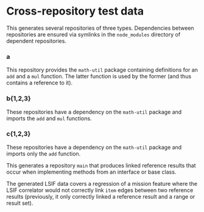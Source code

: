 # Cross-repository test data

This generates several repositories of three types. Dependencies between repositories are ensured via symlinks in the `node_modules` directory of dependent repositories.

### a

This repository provides the `math-util` package containing definitions for an `add` and a `mul` function. The latter function is used by the former (and thus contains a reference to it).

### b{1,2,3}

These repositories have a dependency on the `math-util` package and imports the `add` and `mul` functions.

### c{1,2,3}

These repositories have a dependency on the `math-util` package and imports only the `add` function.

This generates a repository `main` that produces linked reference results that occur when implementing methods from an interface or base class.

The generated LSIF data covers a regression of a mission feature where the LSIF correlator would not correctly link `item` edges between two reference results (previously, it only correctly linked a reference result and a range or result set).
